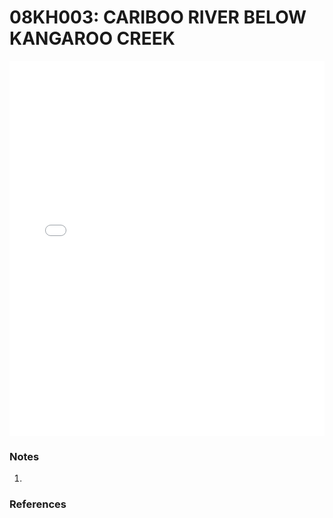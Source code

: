 # 08KH003: CARIBOO RIVER BELOW KANGAROO CREEK

<iframe src="/_static/stations/08KH003_fdc.html" width="100%" height="600" frameborder="0"></iframe>

### Notes
1. 

### References

